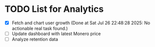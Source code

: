 # TODO List for Analytics

- [x] Fetch and chart user growth  (Done at Sat Jul 26 22:48:28 2025: No actionable real task found.)
- [ ] Update dashboard with latest Monero price
- [ ] Analyze retention data